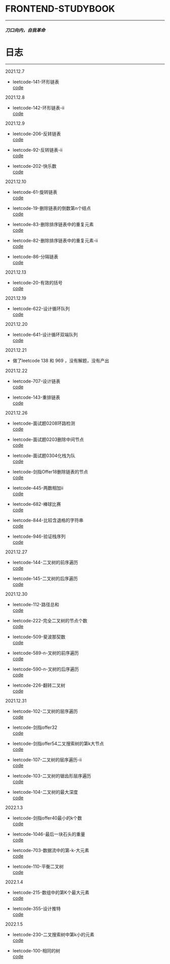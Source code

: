 # FRONTEND-STUDYBOOK
--- 
##### 刀口向内，自我革命

# 日志
---

2021.12.7

* leetcode-141-环形链表  
[code](./leetcode/leetcode-141-环形链表.js)

2021.12.8

* leetcode-142-环形链表-ii    
[code](./leetcode/leetcode-142-环形链表-ii.js)

2021.12.9

* leetcode-206-反转链表    
[code](./leetcode/leetcode-206-反转链表.js)

* leetcode-92-反转链表-ii  
[code](./leetcode/leetcode-92-反转链表-ii.js)

* leetcode-202-快乐数    
[code](./leetcode/leetcode-202-快乐数.js)

2021.12.10
* leetcode-61-旋转链表   
[code](./leetcode/leetcode-61-旋转链表.js)

* leetcode-19-删除链表的倒数第n个结点   
[code](./leetcode/leetcode-19-删除链表的倒数第n个结点.js)

* leetcode-83-删除排序链表中的重复元素   
[code](./leetcode/leetcode-83-删除排序链表中的重复元素.js)

* leetcode-82-删除排序链表中的重复元素-ii   
[code](./leetcode/leetcode-82-删除排序链表中的重复元素-ii.js)

* leetcode-86-分隔链表  
[code](./leetcode/leetcode-86-分隔链表.js)

2021.12.13
* leetcode-20-有效的括号  
[code](./leetcode/leetcode-20-有效的括号.js)

2021.12.19
* leetcode-622-设计循环队列  
[code](./leetcode/leetcode-622-设计循环队列.js)

2021.12.20
* leetcode-641-设计循环双端队列   
[code](./leetcode/leetcode-641-设计循环双端队列.js)

2021.12.21  
* 做了leetcode 138 和 969 ，没有解题，没有产出

2021.12.22
* leetcode-707-设计链表  
[code](./leetcode/leetcode-707-设计链表.js)

* leetcode-143-重排链表  
[code](./leetcode/leetcode-143-重排链表.js)

2021.12.26
* leetcode-面试题0208环路检测    
[code](./leetcode/leetcode-面试题0208环路检测.js)

* leetcode-面试题0203删除中间节点    
[code](./leetcode/leetcode-面试题0203删除中间节点.js)

* leetcode-面试题0304化栈为队    
[code](./leetcode/leetcode-面试题0304化栈为队.js)

* leetcode-剑指Offer18删除链表的节点    
[code](./leetcode/leetcode-剑指Offer18删除链表的节点.js)

* leetcode-445-两数相加ii    
[code](./leetcode/leetcode-445-两数相加ii.js)

* leetcode-682-棒球比赛    
[code](./leetcode/leetcode-682-棒球比赛.js)

* leetcode-844-比较含退格的字符串    
[code](./leetcode/leetcode-844-比较含退格的字符串.js)

* leetcode-946-验证栈序列    
[code](./leetcode/leetcode-946-验证栈序列.js)

2021.12.27
* leetcode-144-二叉树的前序遍历    
[code](./leetcode/leetcode-144-二叉树的前序遍历.js)

* leetcode-145-二叉树的后序遍历    
[code](./leetcode/leetcode-145-二叉树的后序遍历.js)

2021.12.30
* leetcode-112-路径总和    
[code](./leetcode/leetcode-112-路径总和.js)

* leetcode-222-完全二叉树的节点个数    
[code](./leetcode/leetcode-222-完全二叉树的节点个数.js)

* leetcode-509-斐波那契数    
[code](./leetcode/leetcode-509-斐波那契数.js)

* leetcode-589-n-叉树的前序遍历    
[code](./leetcode/leetcode-589-n-叉树的前序遍历.js)

* leetcode-590-n-叉树的后序遍历    
[code](./leetcode/leetcode-590-n-叉树的后序遍历.js)

* leetcode-226-翻转二叉树    
[code](./leetcode/leetcode-226-翻转二叉树.js)

2021.12.31
* leetcode-102-二叉树的层序遍历    
[code](./leetcode/leetcode-102-二叉树的层序遍历.js)

* leetcode-剑指offer32    
[code](./leetcode/leetcode-剑指offer32.js)

* leetcode-剑指offer54二叉搜索树的第k大节点    
[code](./leetcode/leetcode-剑指offer54二叉搜索树的第k大节点.js)

* leetcode-107-二叉树的层序遍历-ii    
[code](./leetcode/leetcode-107-二叉树的层序遍历-ii.js)

* leetcode-103-二叉树的锯齿形层序遍历    
[code](./leetcode/leetcode-103-二叉树的锯齿形层序遍历.js)

* leetcode-104-二叉树的最大深度    
[code](./leetcode/leetcode-104-二叉树的最大深度.js)

2022.1.3
* leetcode-剑指offer40最小的k个数    
[code](./leetcode/leetcode-剑指offer40最小的k个数.js)

* leetcode-1046-最后一块石头的重量    
[code](./leetcode/leetcode-1046-最后一块石头的重量.js)

* leetcode-703-数据流中的第-k-大元素    
[code](./leetcode/leetcode-703-数据流中的第-k-大元素.js)

* leetcode-110-平衡二叉树    
[code](./leetcode/leetcode-110-平衡二叉树.js)

2022.1.4
* leetcode-215-数组中的第K个最大元素    
[code](./leetcode/leetcode-215-数组中的第K个最大元素.js)

* leetcode-355-设计推特    
[code](./leetcode/leetcode-355-设计推特.js)

2022.1.5
* leetcode-230-二叉搜索树中第k小的元素   
[code](./leetcode/leetcode-230-二叉搜索树中第k小的元素.js)

* leetcode-100-相同的树   
[code](./leetcode/leetcode-100-相同的树.js)
